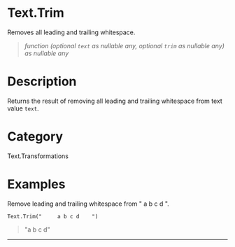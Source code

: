 ﻿# Text.Trim
Removes all leading and trailing whitespace.
> _function (optional <code>text</code> as nullable any, optional <code>trim</code> as nullable any) as nullable any_
# Description 
Returns the result of removing all leading and trailing whitespace from text value <code>text</code>.
# Category 
Text.Transformations
# Examples 
Remove leading and trailing whitespace from "     a b c d    ".
```
Text.Trim("     a b c d    ")
```
> "a b c d"
***
